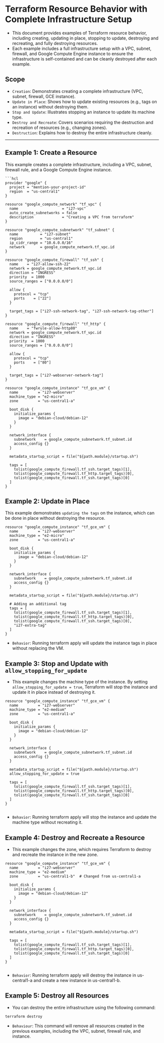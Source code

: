 # Terraform Resource Behavior with Complete Infrastructure Setup

* This document provides examples of Terraform resource behavior, including creating, updating in place, stopping to update, destroying and recreating, and fully destroying resources. 
* Each example includes a full infrastructure setup with a VPC, subnet, firewall, and Google Compute Engine instance to ensure the infrastructure is self-contained and can be cleanly destroyed after each example.

## Scope
  * `Creation`: Demonstrates creating a complete infrastructure (VPC, subnet, firewall, GCE instance).
  * `Update in Place`: Shows how to update existing resources (e.g., tags on an instance) without destroying them.
  * `Stop and Update`: Illustrates stopping an instance to update its machine type.
  * `Destroy and Recreate`: Covers scenarios requiring the destruction and recreation of resources (e.g., changing zones).
  * `Destruction`: Explains how to destroy the entire infrastructure cleanly.

---

## Example 1: Create a Resource

This example creates a complete infrastructure, including a VPC, subnet, firewall rule, and a Google Compute Engine instance.

```hcl
```hcl
provider "google" {
  project = "mention-your-project-id"
  region  = "us-central1"
}

resource "google_compute_network" "tf_vpc" {
  name                    = "i27-vpc"
  auto_create_subnetworks = false
  description             = "Creating a VPC from terraform"
}

resource "google_compute_subnetwork" "tf_subnet" {
  name          = "i27-subnet"
  region        = "us-central1"
  ip_cidr_range = "10.6.0.0/16"
  network       = google_compute_network.tf_vpc.id
}

resource "google_compute_firewall" "tf_ssh" {
  name    = "i27-allow-ssh-22"
  network = google_compute_network.tf_vpc.id
  direction = "INGRESS"
  priority  = 1000
  source_ranges = ["0.0.0.0/0"]

  allow {
    protocol = "tcp"
    ports    = ["22"]
  }

  target_tags = ["i27-ssh-network-tag", "i27-ssh-network-tag-other"]
}

resource "google_compute_firewall" "tf_http" {
  name    = "fwrule-allow-http80"
  network = google_compute_network.tf_vpc.id
  direction = "INGRESS"
  priority  = 1000
  source_ranges = ["0.0.0.0/0"]

  allow {
    protocol = "tcp"
    ports    = ["80"]
  }

  target_tags = ["i27-webserver-network-tag"]
}

resource "google_compute_instance" "tf_gce_vm" {
  name         = "i27-webserver"
  machine_type = "e2-micro"
  zone         = "us-central1-a"

  boot_disk {
    initialize_params {
      image = "debian-cloud/debian-12"
    }
  }

  network_interface {
    subnetwork    = google_compute_subnetwork.tf_subnet.id
    access_config {}
  }

  metadata_startup_script = file("${path.module}/startup.sh")

  tags = [
    tolist(google_compute_firewall.tf_ssh.target_tags)[1],
    tolist(google_compute_firewall.tf_http.target_tags)[0],
    tolist(google_compute_firewall.tf_ssh.target_tags)[0]
  ]
}
```

## Example 2: Update in Place
This example demonstrates `updating the tags` on the instance, which can be done in place without destroying the resource.
```hcl
resource "google_compute_instance" "tf_gce_vm" {
  name         = "i27-webserver"
  machine_type = "e2-micro"
  zone         = "us-central1-a"

  boot_disk {
    initialize_params {
      image = "debian-cloud/debian-12"
    }
  }

  network_interface {
    subnetwork    = google_compute_subnetwork.tf_subnet.id
    access_config {}
  }

  metadata_startup_script = file("${path.module}/startup.sh")

  # Adding an additional tag
  tags = [
    tolist(google_compute_firewall.tf_ssh.target_tags)[1],
    tolist(google_compute_firewall.tf_http.target_tags)[0],
    tolist(google_compute_firewall.tf_ssh.target_tags)[0],
    "i27-extra-tag"
  ]
}
```
* `Behavior`: Running terraform apply will update the instance tags in place without replacing the VM.

## Example 3: Stop and Update with `allow_stopping_for_update`
* This example changes the machine type of the instance. By setting  `allow_stopping_for_update = true`, Terraform will stop the instance and update it in place instead of destroying it.
```hcl
resource "google_compute_instance" "tf_gce_vm" {
  name         = "i27-webserver"
  machine_type = "e2-medium"
  zone         = "us-central1-a"

  boot_disk {
    initialize_params {
      image = "debian-cloud/debian-12"
    }
  }

  network_interface {
    subnetwork    = google_compute_subnetwork.tf_subnet.id
    access_config {}
  }

  metadata_startup_script = file("${path.module}/startup.sh")
  allow_stopping_for_update = true

  tags = [
    tolist(google_compute_firewall.tf_ssh.target_tags)[1],
    tolist(google_compute_firewall.tf_http.target_tags)[0],
    tolist(google_compute_firewall.tf_ssh.target_tags)[0]
  ]
}


```
* `Behavior`: Running terraform apply will stop the instance and update the machine type without recreating it.

## Example 4: Destroy and Recreate a Resource
* This example changes the zone, which requires Terraform to destroy and recreate the instance in the new zone.
```hcl
resource "google_compute_instance" "tf_gce_vm" {
  name         = "i27-webserver"
  machine_type = "e2-medium"
  zone         = "us-central1-b"  # Changed from us-central1-a

  boot_disk {
    initialize_params {
      image = "debian-cloud/debian-12"
    }
  }

  network_interface {
    subnetwork    = google_compute_subnetwork.tf_subnet.id
    access_config {}
  }

  metadata_startup_script = file("${path.module}/startup.sh")

  tags = [
    tolist(google_compute_firewall.tf_ssh.target_tags)[1],
    tolist(google_compute_firewall.tf_http.target_tags)[0],
    tolist(google_compute_firewall.tf_ssh.target_tags)[0]
  ]
}


```
* `Behavior`: Running terraform apply will destroy the instance in us-central1-a and create a new instance in us-central1-b.

## Example 5: Destroy all Resources
* You can destroy the entire infrastructure using the following command:
```bash
terraform destroy
```
* `Behaviour`: This command will remove all resources created in the previous examples, including the VPC, subnet, firewall rule, and instance.